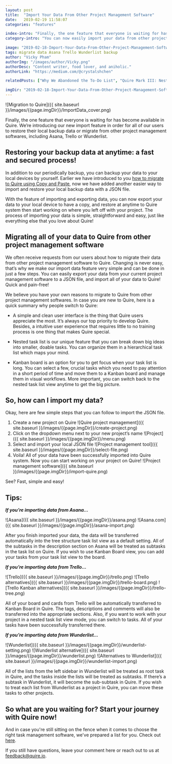 ```yaml
---
layout: post
title:  "Import Your Data From Other Project Management Software"
date:   2019-02-19 11:58:07
categories: "features"

index-intro: "Finally, the one feature that everyone is waiting for has become available in Quire. We’re introducing our new import feature in order for all of our users to restore their local backup data or migrate from other project management softwares, including Asana, Trello or Wunderlist."
category-intro: "You can now easily import your data from other project management softwares to Quire."

image: "2019-02-18-Import-Your-Data-From-Other-Project-Management-Software/ImportData_cover.png"
tags: migrate data Asana Trello Wunderlist backup 
author: "Vicky Pham"
authorImg: "/images/author/Vicky.png"
authorDesc: "Content writer, food lover, and aniholic."
authorLink: "https://medium.com/@crystalshchen"

relatedPosts: ["Why We Abandoned the To-Do List", "Quire Mark III: Nested Tasks Meets Board"]

imgDir: "2019-02-18-Import-Your-Data-From-Other-Project-Management-Software"
---
```



![Migration to Quire]({{ site.baseurl }}/images/{{page.imgDir}}/ImportData_cover.png)

Finally, the one feature that everyone is waiting for has become available in Quire. We’re introducing our new import feature in order for all of our users to restore their local backup data or migrate from other project management softwares, including Asana, Trello or Wunderlist. 

## Restoring your backup data at anytime: a fast and secured process!
 
In addition to our periodically backup, you can backup your data to your local devices by yourself. Earlier we have introduced to you [how to migrate to Quire using Copy and Paste](https://quire.io/blog/p/How-to-migrate-to-Quire-Copy-and-paste.html#comment-4326152120), now we have added another easier way to import and restore your local backup data with a JSON file.
 
With the feature of importing and exporting data, you can now export your data to your local device to have a copy, and restore at anytime to Quire system then start working on where you left off with your project. The process of importing your data is simple, straightforward and easy, just like everything else that you love about Quire!
 
## Migrating all of your data to Quire from other project management software
 
We often receive requests from our users about how to migrate their data from other project management software to Quire. Changing is never easy, that’s why we make our import data feature very simple and can be done in just a few steps. You can easily export your data from your current project management software to a JSON file, and import all of your data to Quire! Quick and pain-free!
 
We believe you have your own reasons to migrate to Quire from other project management softwares. In case you are new to Quire, here is a quick summary why people switch to Quire:

* A simple and clean user interface is the thing that Quire users appreciate the most. It’s always our top priority to develop Quire. Besides, a intuitive user experience that requires little to no training process is one thing that makes Quire special.

* Nested task list is our unique feature that you can break down big ideas into smaller, doable tasks. You can organize them in a hierarchical task list which maps your mind.

* Kanban board is an option for you to get focus when your task list is long. You can select a few, crucial tasks which you need to pay attention in a short period of time and move them to a Kanban board and manage them in visual workflows. More important, you can switch back to the nested task list view anytime to get the big picture.

## So, how can I import my data?
 
Okay, here are few simple steps that you can follow to import the JSON file.
 
1. Create a new project on Quire
    ![Quire project management]({{ site.baseurl }}/images/{{page.imgDir}}/create-project.png)
1. Click on the dropdown menu next to your new project’s name
    ![Project]({{ site.baseurl }}/images/{{page.imgDir}}/menu.png)
1. Select and import your local JSON file
    ![Project management tool]({{ site.baseurl }}/images/{{page.imgDir}}/select-file.png)
1. Voila! All of your data have been successfully imported into Quire system. Now you can start working on your project on Quire!
    ![Project management software]({{ site.baseurl }}/images/{{page.imgDir}}/import-quire.png)

See? Fast, simple and easy!
 
## Tips:
 
***If you’re importing data from Asana…***

![Asana]({{ site.baseurl }}/images/{{page.imgDir}}/asana.png)
![Asana.com]({{ site.baseurl }}/images/{{page.imgDir}}/asana-import.png)

After you finish imported your data, the data will be transferred automatically into the tree structure task list view as a default setting. All of the subtasks in the description section on Asana will be treated as subtasks in the task list on Quire. If you wish to use Kanban Board view, you can add your tasks from your task list view to the board.
 
***If you’re importing data from Trello…***

![Trello]({{ site.baseurl }}/images/{{page.imgDir}}/trello.png)
![Trello alternatives]({{ site.baseurl }}/images/{{page.imgDir}}/trello-board.png)
![Trello Kanban alternatives]({{ site.baseurl }}/images/{{page.imgDir}}/trello-tree.png)

All of your board and cards from Trello will be automatically transferred to Kanban Board in Quire. The tags, descriptions and comments will also be transferred into the appropriate sections. Also, if you want to work with your project in a nested task list view mode, you can switch to tasks. All of your tasks have been successfully transferred there.
 
***If you’re importing data from Wunderlist…***

![Wunderlist]({{ site.baseurl }}/images/{{page.imgDir}}/wunderlist-setting.png)
![Wunderlist alternative]({{ site.baseurl }}/images/{{page.imgDir}}/wunderlist.png)
![Alternatives to Wunderlist]({{ site.baseurl }}/images/{{page.imgDir}}/wunderlist-import.png)

All of the lists from the left sidebar in Wunderlist will be treated as root task in Quire, and the tasks inside the lists will be treated as subtasks. If there’s a subtask in Wunderlist, it will become the sub-subtask in Quire. If you wish to treat each list from Wunderlist as a project in Quire, you can move these tasks to other projects.
 
## So what are you waiting for? Start your journey with Quire now!

And in case you're still sitting on the fence when it comes to choose the right task management software, we've prepared a list for you. Check out [here](https://quire.io/compare/best-task-management-software-for-creative-teams). 
 
If you still have questions, leave your comment here or reach out to us at feedback@quire.io.


[jekyll]:      http://jekyllrb.com
[jekyll-gh]:   https://github.com/jekyll/jekyll
[jekyll-help]: https://github.com/jekyll/jekyll-help

